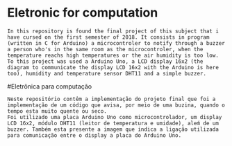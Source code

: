 # Eletronic for computation

	In this repository is found the final project of this subject that i have cursed on the first semester of 2018. It consists in program (written in C for Arduino) a microcontroler to notify through a buzzer a person who's in the same room as the microcontroler, when the temperature reachs high temperatures or the air humidity is too low.
	To this project was used a Arduino Uno, a LCD display 16x2 (the diagram to communicate the display LCD 16x2 with the Arduino is here too), humidity and temperature sensor DHT11 and a simple buzzer. 

#Eletrônica para computação

	Neste repositório contêm a implementação do projeto final que foi a implementação de um código que avisa, por meio de uma buzina, quando o tempo esta muito quente ou seco.
	Foi utilizado uma placa Arduino Uno como microcontrolador, um display LCD 16x2, módulo DHT11 (leitor de temperatura e umidade), aleḿ de um buzzer. Também esta presente a imagem que indica a ligação utilizada para comunicação entre o display a placa do Arduino Uno.
